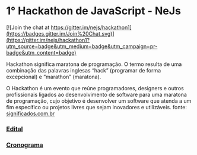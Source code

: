 # 1° Hackathon de JavaScript - NeJs

[![Join the chat at https://gitter.im/nejs/hackathon1](https://badges.gitter.im/Join%20Chat.svg)](https://gitter.im/nejs/hackathon1?utm_source=badge&utm_medium=badge&utm_campaign=pr-badge&utm_content=badge)

Hackathon significa maratona de programação. O termo resulta de uma combinação das palavras inglesas “hack” (programar de forma excepcional) e “marathon” (maratona).

O Hackathon é um evento que reúne programadores, designers e outros profissionais ligados ao desenvolvimento de software para uma maratona de programação, cujo objetivo é desenvolver um software que atenda a um fim específico ou projetos livres que sejam inovadores e utilizáveis.
fonte: [significados.com.br](http://www.significados.com.br/hackathon/)

### [Edital](edital.md)

### [Cronograma](cronograma.md)
